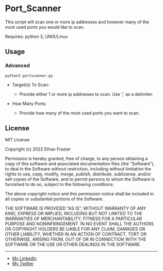 Port_Scanner
===========================

This script will scan one or more ip addresses and however many of the most used ports you would like to scan.


Requires: python 3, UNIX/Linux


Usage
-----


### Advanced
```shell
python3 portscanner.py
```

* Target(s) To Scan:
  * Provide either 1 or more ip addresses to scan.
    Use ',' as a delimiter.

* How Many Ports:
  * Provide how many of the most used ports you want to scan.


License
-------

MIT License

Copyright (c) 2022 Ethan Frazier

Permission is hereby granted, free of charge, to any person obtaining a copy
of this software and associated documentation files (the "Software"), to deal
in the Software without restriction, including without limitation the rights
to use, copy, modify, merge, publish, distribute, sublicense, and/or sell
copies of the Software, and to permit persons to whom the Software is
furnished to do so, subject to the following conditions:

The above copyright notice and this permission notice shall be included in all
copies or substantial portions of the Software.

THE SOFTWARE IS PROVIDED "AS IS", WITHOUT WARRANTY OF ANY KIND, EXPRESS OR
IMPLIED, INCLUDING BUT NOT LIMITED TO THE WARRANTIES OF MERCHANTABILITY,
FITNESS FOR A PARTICULAR PURPOSE AND NONINFRINGEMENT. IN NO EVENT SHALL THE
AUTHORS OR COPYRIGHT HOLDERS BE LIABLE FOR ANY CLAIM, DAMAGES OR OTHER
LIABILITY, WHETHER IN AN ACTION OF CONTRACT, TORT OR OTHERWISE, ARISING FROM,
OUT OF OR IN CONNECTION WITH THE SOFTWARE OR THE USE OR OTHER DEALINGS IN THE
SOFTWARE.

***
* [My LinkedIn](https://www.linkedin.com/in/ethan-frazier-51360365)
* [My Twitter](https://twitter.com/zazenstate91)
